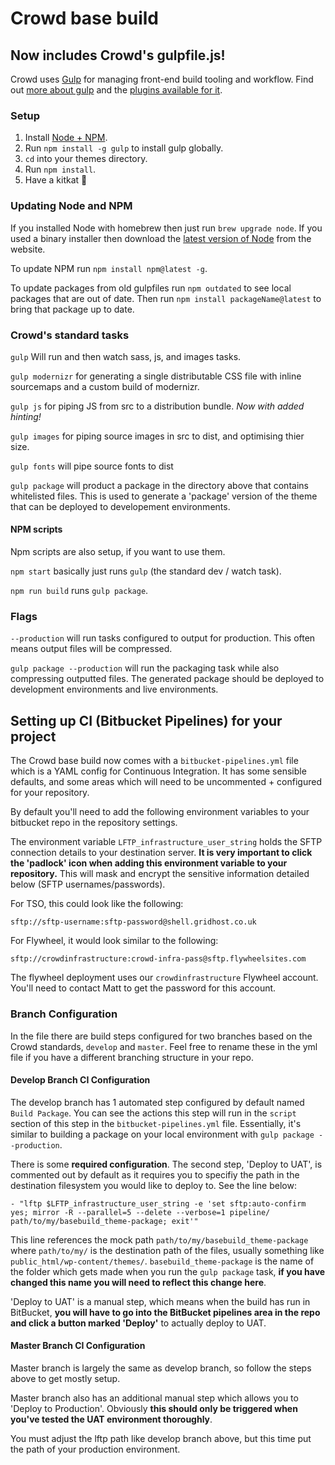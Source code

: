 # Crowd base build


## Now includes Crowd's gulpfile.js!

Crowd uses [Gulp](http://gulpjs.com/) for managing front-end build tooling and
workflow. Find out [more about
gulp](https://github.com/gulpjs/gulp/blob/master/docs/getting-started.md) and
the [plugins available for it](http://gulpjs.com/plugins/).

### Setup

1. Install [Node + NPM](https://www.npmjs.com/get-npm).
2. Run `npm install -g gulp` to install gulp globally.
3. `cd` into your themes directory.
4. Run `npm install`.
5. Have a kitkat 🍫

### Updating Node and NPM

If you installed Node with homebrew then just run `brew upgrade node`. If you
used a binary installer then download the [latest version of
Node](https://nodejs.org/en/) from the website.

To update NPM run `npm install npm@latest -g`.

To update packages from old gulpfiles run `npm outdated` to see local packages
that are out of date. Then run `npm install packageName@latest` to bring that
package up to date.

### Crowd's standard tasks

`gulp` Will run and then watch sass, js, and images tasks.

`gulp modernizr` for generating a single distributable CSS file with inline
sourcemaps and a custom build of modernizr.

`gulp js` for piping JS from src to a distribution bundle. *Now with added
hinting!*

`gulp images` for piping source images in src to dist, and optimising thier
size.

`gulp fonts` will pipe source fonts to dist

`gulp package` will product a package in the directory above that contains
whitelisted files. This is used to generate a 'package' version of the theme
that can be deployed to developement environments.

#### NPM scripts

Npm scripts are also setup, if you want to use them.

`npm start` basically just runs `gulp` (the standard dev / watch task).

`npm run build` runs `gulp package`.

### Flags

`--production` will run tasks configured to output for production. This often
means output files will be compressed.

`gulp package --production` will run the packaging task while also compressing
outputted files. The generated package should be deployed to development
environments and live environments.


## Setting up CI (Bitbucket Pipelines) for your project

The Crowd base build now comes with a `bitbucket-pipelines.yml` file which is a
YAML config for Continuous Integration. It has some sensible defaults, and some
areas which will need to be uncommented + configured for your repository.

By default you'll need to add the following environment variables to your
bitbucket repo in the repository settings.

The environment variable `LFTP_infrastructure_user_string` holds the SFTP
connection details to your destination server. __It is very important to click
the 'padlock' icon when adding this environment variable to your repository.__
This will mask and encrypt the sensitive information detailed below (SFTP
usernames/passwords).


For TSO, this could look like the following:
```
sftp://sftp-username:sftp-password@shell.gridhost.co.uk
```

For Flywheel, it would look similar to the following:
```
sftp://crowdinfrastructure:crowd-infra-pass@sftp.flywheelsites.com
```

The flywheel deployment uses our `crowdinfrastructure` Flywheel account. You'll
need to contact Matt to get the password for this account.

### Branch Configuration

In the file there are build steps configured for two branches based on the Crowd
standards, `develop` and `master`. Feel free to rename these in the yml file if
you have a different branching structure in your repo.

#### Develop Branch CI Configuration

The develop branch has 1 automated step configured by default named `Build
Package`. You can see the actions this step will run in the `script` section of
this step in the `bitbucket-pipelines.yml` file. Essentially, it's similar to
building a package on your local environment with `gulp package --production`.

There is some __required configuration__. The second step, 'Deploy to UAT', is
commented out by default as it requires you to specifiy the path in the
destination filesystem you would like to deploy to. See the line below:

```
- "lftp $LFTP_infrastructure_user_string -e 'set sftp:auto-confirm yes; mirror -R --parallel=5 --delete --verbose=1 pipeline/ path/to/my/basebuild_theme-package; exit'"
```
This line references the mock path `path/to/my/basebuild_theme-package` where
`path/to/my/` is the destination path of the files, usually something like
`public_html/wp-content/themes/`. `basebuild_theme-package` is the name of the
folder which gets made when you run the `gulp package` task, __if you have
changed this name you will need to reflect this change here__.

'Deploy to UAT' is a manual step, which means when the build has run in
BitBucket, __you will have to go into the BitBucket pipelines area in the repo
and click a button marked 'Deploy'__ to actually deploy to UAT.

#### Master Branch CI Configuration

Master branch is largely the same as develop branch, so follow the steps above
to get mostly setup.

Master branch also has an additional manual step which allows you to 'Deploy to
Production'. Obviously __this should only be triggered when you've tested the
UAT environment thoroughly__.

You must adjust the lftp path like develop branch above, but this time put the
path of your production environment.
